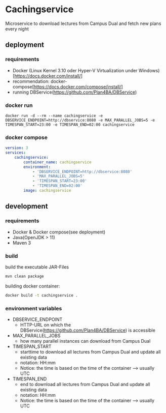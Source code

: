 # Cachingservice
Microservice to download lectures from Campus Dual and fetch new plans every night
## deployment
### requirements
- Docker (Linux Kernel 3.10 oder Hyper-V Virtualization under Windows)[https://docs.docker.com/install/]
- recommendation: docker-compose[https://docs.docker.com/compose/install/]
- running DBService(https://github.com/Plan4BA/DBService)
### docker run 

``
docker run -d --rm --name cachingservice -e DBSERVICE_ENDPOINT=http://dbservice:8080 -e MAX_PARALLEL_JOBS=5 -e TIMESPAN_START=23:00 -e TIMESPAN_END=02:00 cachingservice 
``
### docker compose

```yaml
version: 3
services:
    cachingservice:
        container_name: cachingservice
        environment:
            - 'DBSERVICE_ENDPOINT=http://dbservice:8080'
            - 'MAX_PARALLEL_JOBS=5'
            - 'TIMESPAN_START=23:00'
            - 'TIMESPAN_END=02:00'
        image: cachingservice
```
## development
### requirements
- Docker & Docker compose(see deployment)
- Java(OpenJDK > 11)
- Maven 3
### build
build the executable JAR-Files
```bash
mvn clean package
```
building docker container:
```bash
docker build -t cachingservice .
```
### environment variables
- DBSERVICE_ENDPOINT
    - HTTP-URL on which the DBService(https://github.com/Plan4BA/DBService) is accessible
- MAX_PARALLEL_JOBS
    - how many parallel instances can download from Campus Dual
- TIMESPAN_START
    - starttime to download all lectures from Campus Dual and update all existing data
    - notation: HH:mm
    - Notice: the time is based on the time of the container --> usually UTC
- TIMESPAN_END
    - end to download all lectures from Campus Dual and update all existing data
    - notation: HH:mm
    - Notice: the time is based on the time of the container --> usually UTC
    




